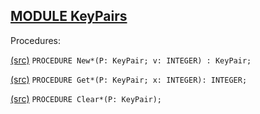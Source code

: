 
## [MODULE KeyPairs](https://github.com/io-core/Attest/blob/main/KeyPairs.Mod)

Procedures:


[(src)](https://github.com/io-core/Attest/blob/main/KeyPairs.Mod#L15) `PROCEDURE New*(P: KeyPair; v: INTEGER) : KeyPair;`

[(src)](https://github.com/io-core/Attest/blob/main/KeyPairs.Mod#L25) `PROCEDURE Get*(P: KeyPair; x: INTEGER): INTEGER;`

[(src)](https://github.com/io-core/Attest/blob/main/KeyPairs.Mod#L36) `PROCEDURE Clear*(P: KeyPair);`

